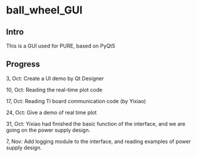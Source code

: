 # ball_wheel_GUI
## Intro
This is a GUI used for PURE, based on PyQt5
## Progress
3, Oct: Create a UI demo by Qt Designer

10, Oct: Reading the real-time plot code

17, Oct: Reading Ti board communication code (by Yixiao)

24, Oct: Give a demo of real time plot

31, Oct: Yixiao had finished the basic function of the interface, and we are going on the power supply design.

7, Nov: Add logging module to the interface, and reading examples of power supply design.


